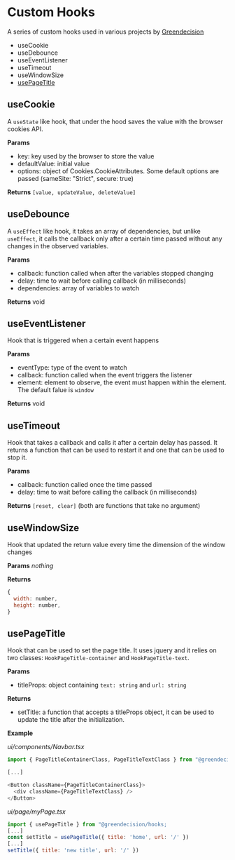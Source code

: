 # Custom Hooks

A series of custom hooks used in various projects by [Greendecision](https://www.greendecision.eu/wp/)

- useCookie
- useDebounce
- useEventListener
- useTimeout
- useWindowSize
- [usePageTitle](#usepagetitle)

## useCookie

A `useState` like hook, that under the hood saves the value with the browser cookies API.

**Params**

- key: key used by the browser to store the value
- defaultValue: initial value
- options: object of Cookies.CookieAttributes. Some default options are passed (sameSite: "Strict", secure: true)

**Returns**
`[value, updateValue, deleteValue]`

## useDebounce

A `useEffect` like hook, it takes an array of dependencies, but unlike `useEffect`, it calls the callback only after a certain time passed without any changes in the observed variables.

**Params**

- callback: function called when after the variables stopped changing
- delay: time to wait before calling callback (in milliseconds)
- dependencies: array of variables to watch

**Returns**
void

## useEventListener

Hook that is triggered when a certain event happens

**Params**

- eventType: type of the event to watch
- callback: function called when the event triggers the listener
- element: element to observe, the event must happen within the element. The default falue is `window`

**Returns**
void

## useTimeout

Hook that takes a callback and calls it after a certain delay has passed.
It returns a function that can be used to restart it and one that can be used to stop it.

**Params**

- callback: function called once the time passed
- delay: time to wait before calling the callback (in milliseconds)

**Returns**
`[reset, clear]` (both are functions that take no argument)

## useWindowSize

Hook that updated the return value every time the dimension of the window changes

**Params**
_nothing_

**Returns**

```js
{
  width: number,
  height: number,
}
```

## usePageTitle

Hook that can be used to set the page title.
It uses jquery and it relies on two classes: `HookPageTitle-container` and `HookPageTitle-text`.

**Params**

- titleProps: object containing `text: string` and `url: string`

**Returns**

- setTitle: a function that accepts a titleProps object, it can be used to update the title after the initialization.

**Example**

_ui/components/Navbar.tsx_

```js
import { PageTitleContainerClass, PageTitleTextClass } from "@greendecision/hooks/usePageTitle";

[...]

<Button className={PageTitleContainerClass}>
  <div className={PageTitleTextClass} />
</Button>
```

_ui/page/myPage.tsx_

```js
import { usePageTitle } from "@greendecision/hooks;
[...]
const setTitle = usePageTitle({ title: 'home', url: '/' })
[...]
setTitle({ title: 'new title', url: '/' })
```
